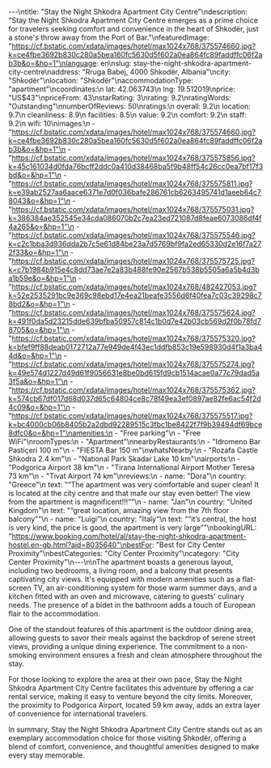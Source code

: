 ---\ntitle: "Stay the Night Shkodra Apartment City Centre"\ndescription: "Stay the Night Shkodra Apartment City Centre emerges as a prime choice for travelers seeking comfort and convenience in the heart of Shkodër, just a stone's throw away from the Port of Bar."\nfeaturedImage: "https://cf.bstatic.com/xdata/images/hotel/max1024x768/375574660.jpg?k=ce4fbe3692b830c280a5bea160fc5630d5f602a0ea864fc89faddffc06f2ab3b&o=&hp=1"\nlanguage: en\nslug: stay-the-night-shkodra-apartment-city-centre\naddress: "Rruga Babej, 4000 Shkodër, Albania"\ncity: "Shkodër"\nlocation: "Shkodër"\naccommodationType: "apartment"\ncoordinates:\n  lat: 42.063743\n  lng: 19.512019\nprice: "US$43"\npriceFrom: 43\nstarRating: 3\nrating: 9.2\nratingWords: "Outstanding"\nnumberOfReviews: 50\nratings:\n  overall: 9.2\n  location: 9.7\n  cleanliness: 8.9\n  facilities: 8.5\n  value: 9.2\n  comfort: 9.2\n  staff: 9.2\n  wifi: 10\nimages:\n  - "https://cf.bstatic.com/xdata/images/hotel/max1024x768/375574660.jpg?k=ce4fbe3692b830c280a5bea160fc5630d5f602a0ea864fc89faddffc06f2ab3b&o=&hp=1"\n  - "https://cf.bstatic.com/xdata/images/hotel/max1024x768/375575856.jpg?k=45c161034d0fda76bcff2ddc0a410d38468ba5f9b48ff54c26cc0ea7bf17f3bd&o=&hp=1"\n  - "https://cf.bstatic.com/xdata/images/hotel/max1024x768/375575811.jpg?k=e39ab2527aa6aace6371e7d0f036bafe286761cb6263495741d1aeeb64c78043&o=&hp=1"\n  - "https://cf.bstatic.com/xdata/images/hotel/max1024x768/375575031.jpg?k=386384ae352545e34cda086070b2c7ea23ed721087d8feae6073086df4f4a265&o=&hp=1"\n  - "https://cf.bstatic.com/xdata/images/hotel/max1024x768/375575546.jpg?k=c2c1bba3d936dda2b7c5e61d84be23a7d5769bf9fa2ed65330d2e16f7a272f33&o=&hp=1"\n  - "https://cf.bstatic.com/xdata/images/hotel/max1024x768/375575725.jpg?k=c7b1984b915e4c8dd73ae7e2a83b488fe90e2567b538b5505a6a5b4d3ba1b59e&o=&hp=1"\n  - "https://cf.bstatic.com/xdata/images/hotel/max1024x768/482427053.jpg?k=52e2535291bc9e369c98ebd17e4ea21beafe3556d6f40fea7c03c39298c78bd2&o=&hp=1"\n  - "https://cf.bstatic.com/xdata/images/hotel/max1024x768/375575624.jpg?k=491f0da5d23215dde639bfba50957c814c1b0d7e42b03cb569d2f0b78fd78705&o=&hp=1"\n  - "https://cf.bstatic.com/xdata/images/hotel/max1024x768/375575320.jpg?k=bfef9ff88deab0172712a77e949de4f43ec1ddfb853c19e598930d4f1a3ba44d&o=&hp=1"\n  - "https://cf.bstatic.com/xdata/images/hotel/max1024x768/375575274.jpg?k=49e574d1227d49d61f9056631e8be0bd615fd9cb1514acae0a77c79dad5a3f5a&o=&hp=1"\n  - "https://cf.bstatic.com/xdata/images/hotel/max1024x768/375575362.jpg?k=574cb67df017d68d037d65c64804ce8c78f49ea3ef0897ae82fe6ac54f2d4c09&o=&hp=1"\n  - "https://cf.bstatic.com/xdata/images/hotel/max1024x768/375575517.jpg?k=bc4000cb06b8405b2a2dbd92289515c3fbc1be8422f7f9b39494df69bce8dfc0&o=&hp=1"\namenities:\n  - "Free parking"\n  - "Free WiFi"\nroomTypes:\n  - "Apartment"\nnearbyRestaurants:\n  - "Idromeno Bar Pastiçeri 100 m"\n  - "FIESTA Bar 150 m"\nwhatsNearby:\n  - "Rozafa Castle Shkodra 2.4 km"\n  - "National Park Skadar Lake 10 km"\nairports:\n  - "Podgorica Airport 38 km"\n  - "Tirana International Airport Mother Teresa 73 km"\n  - "Tivat Airport 74 km"\nreviews:\n  - name: "Dora"\n    country: "Greece"\n    text: "“The apartment was very comfortable and super clean! It is located at the city centre and that mafe our stay even better! The view from the apartment is magnificent!!!”"\n  - name: "Jan"\n    country: "United Kingdom"\n    text: "“great location, amazing view from the 7th floor balcony”"\n  - name: "Luigi"\n    country: "Italy"\n    text: "“it’s central, the host is very kind, the price is good, the apartment is very large”"\nbookingURL: "https://www.booking.com/hotel/al/stay-the-night-shkodra-apartment-hostel.en-gb.html?aid=8035640"\nbestFor: "Best for City Center Proximity"\nbestCategories: "City Center Proximity"\ncategory: "City Center Proximity"\n---\n\nThe apartment boasts a generous layout, including two bedrooms, a living room, and a balcony that presents captivating city views. It's equipped with modern amenities such as a flat-screen TV, an air-conditioning system for those warm summer days, and a kitchen fitted with an oven and microwave, catering to guests' culinary needs. The presence of a bidet in the bathroom adds a touch of European flair to the accommodation.

One of the standout features of this apartment is the outdoor dining area, allowing guests to savor their meals against the backdrop of serene street views, providing a unique dining experience. The commitment to a non-smoking environment ensures a fresh and clean atmosphere throughout the stay.

For those looking to explore the area at their own pace, Stay the Night Shkodra Apartment City Centre facilitates this adventure by offering a car rental service, making it easy to venture beyond the city limits. Moreover, the proximity to Podgorica Airport, located 59 km away, adds an extra layer of convenience for international travelers.

In summary, Stay the Night Shkodra Apartment City Centre stands out as an exemplary accommodation choice for those visiting Shkodër, offering a blend of comfort, convenience, and thoughtful amenities designed to make every stay memorable.